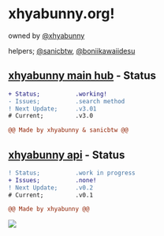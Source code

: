 

# xhyabunny.org!
owned by [@xhyabunny](https://github.com/xhyabunny)

helpers; [@sanicbtw](https://github.com/SanicBTW), [@boniikawaiidesu](https://github.com/boniikawaiidesu)


## [xhyabunny main hub](https://xhyabunny.github.io/main) - Status
```diff
+ Status;          .working!
- Issues;          .search method
! Next Update;     .v3.01
# Current;         .v3.0

@@ Made by xhyabunny & sanicbtw @@
```

## [xhyabunny api](https://xhyabunny.github.io/the404) - Status
```diff
! Status;          .work in progress
+ Issues;          .none!
! Next Update;     .v0.2
# Current;         .v0.1

@@ Made by xhyabunny @@
```
[![](https://img.shields.io/badge/API-yellow?style=for-the-badge)](https://xhyabunny.github.io/the404)





